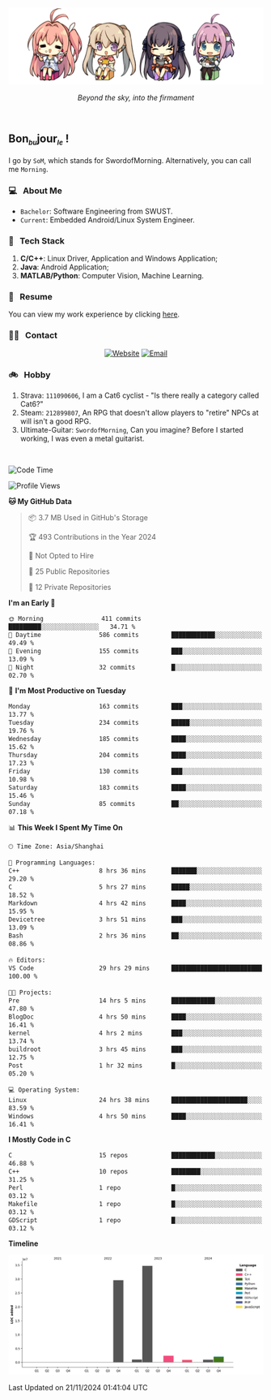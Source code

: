 <img src="./pic/Aokana.png">
<p align="center"><em>Beyond the sky, into the firmament</em></p>

<br/>

## Bon<sub><em><font size=2>bu</font></em></sub>jour<sub><em><font size=2>le</font></em></sub> !

I go by `SoM`, which stands for SwordofMorning. Alternatively, you can call me `Morning`.

### 💻 &nbsp; About Me

- `Bachelor`: Software Engineering from SWUST.
- `Current`: Embedded Android/Linux System Engineer.

### 🔧 &nbsp; Tech Stack

1. **C/C++**: Linux Driver, Application and Windows Application;
2. **Java**: Android Application;
3. **MATLAB/Python**: Computer Vision, Machine Learning.

### 📝 &nbsp; Resume

You can view my work experience by clicking <a href="https://swordofmorning.com/index.php/contact/">here</a>.

### 🤝🏻 &nbsp; Contact

<p align="center">
<a href="https://swordofmorning.com/"><img alt="Website" src="https://img.shields.io/badge/Website-swordofmorning.com-blue?style=flat-square&logo=google-chrome"></a>
<a href="mailto:master@xiaojintao.email
"><img alt="Email" src="https://img.shields.io/badge/Email-master@xiaojintao.email-blue?style=flat-square&logo=gmail"></a>
</p>

### 🚲 &nbsp; Hobby

1. Strava: `111090606`, I am a Cat6 cyclist - "Is there really a category called Cat6?"
2. Steam: `212899807`, An RPG that doesn't allow players to "retire" NPCs at will isn't a good RPG.
3. Ultimate-Guitar: `SwordofMorning`, Can you imagine? Before I started working, I was even a metal guitarist.

<br/>

<!--START_SECTION:waka-->
![Code Time](http://img.shields.io/badge/Code%20Time-363%20hrs%2044%20mins-blue)

![Profile Views](http://img.shields.io/badge/Profile%20Views-0-blue)

**🐱 My GitHub Data** 

> 📦 3.7 MB Used in GitHub's Storage 
 > 
> 🏆 493 Contributions in the Year 2024
 > 
> 🚫 Not Opted to Hire
 > 
> 📜 25 Public Repositories 
 > 
> 🔑 12 Private Repositories 
 > 
**I'm an Early 🐤** 

```text
🌞 Morning                411 commits         █████████░░░░░░░░░░░░░░░░   34.71 % 
🌆 Daytime                586 commits         ████████████░░░░░░░░░░░░░   49.49 % 
🌃 Evening                155 commits         ███░░░░░░░░░░░░░░░░░░░░░░   13.09 % 
🌙 Night                  32 commits          █░░░░░░░░░░░░░░░░░░░░░░░░   02.70 % 
```
📅 **I'm Most Productive on Tuesday** 

```text
Monday                   163 commits         ███░░░░░░░░░░░░░░░░░░░░░░   13.77 % 
Tuesday                  234 commits         █████░░░░░░░░░░░░░░░░░░░░   19.76 % 
Wednesday                185 commits         ████░░░░░░░░░░░░░░░░░░░░░   15.62 % 
Thursday                 204 commits         ████░░░░░░░░░░░░░░░░░░░░░   17.23 % 
Friday                   130 commits         ███░░░░░░░░░░░░░░░░░░░░░░   10.98 % 
Saturday                 183 commits         ████░░░░░░░░░░░░░░░░░░░░░   15.46 % 
Sunday                   85 commits          ██░░░░░░░░░░░░░░░░░░░░░░░   07.18 % 
```


📊 **This Week I Spent My Time On** 

```text
🕑︎ Time Zone: Asia/Shanghai

💬 Programming Languages: 
C++                      8 hrs 36 mins       ███████░░░░░░░░░░░░░░░░░░   29.20 % 
C                        5 hrs 27 mins       █████░░░░░░░░░░░░░░░░░░░░   18.52 % 
Markdown                 4 hrs 42 mins       ████░░░░░░░░░░░░░░░░░░░░░   15.95 % 
Devicetree               3 hrs 51 mins       ███░░░░░░░░░░░░░░░░░░░░░░   13.09 % 
Bash                     2 hrs 36 mins       ██░░░░░░░░░░░░░░░░░░░░░░░   08.86 % 

🔥 Editors: 
VS Code                  29 hrs 29 mins      █████████████████████████   100.00 % 

🐱‍💻 Projects: 
Pre                      14 hrs 5 mins       ████████████░░░░░░░░░░░░░   47.80 % 
BlogDoc                  4 hrs 50 mins       ████░░░░░░░░░░░░░░░░░░░░░   16.41 % 
kernel                   4 hrs 2 mins        ███░░░░░░░░░░░░░░░░░░░░░░   13.74 % 
buildroot                3 hrs 45 mins       ███░░░░░░░░░░░░░░░░░░░░░░   12.75 % 
Post                     1 hr 32 mins        █░░░░░░░░░░░░░░░░░░░░░░░░   05.20 % 

💻 Operating System: 
Linux                    24 hrs 38 mins      █████████████████████░░░░   83.59 % 
Windows                  4 hrs 50 mins       ████░░░░░░░░░░░░░░░░░░░░░   16.41 % 
```

**I Mostly Code in C** 

```text
C                        15 repos            ████████████░░░░░░░░░░░░░   46.88 % 
C++                      10 repos            ████████░░░░░░░░░░░░░░░░░   31.25 % 
Perl                     1 repo              █░░░░░░░░░░░░░░░░░░░░░░░░   03.12 % 
Makefile                 1 repo              █░░░░░░░░░░░░░░░░░░░░░░░░   03.12 % 
GDScript                 1 repo              █░░░░░░░░░░░░░░░░░░░░░░░░   03.12 % 
```



**Timeline**

![Lines of Code chart](https://raw.githubusercontent.com/SwordofMorning/SwordofMorning/main/assets/bar_graph.png)


 Last Updated on 21/11/2024 01:41:04 UTC
<!--END_SECTION:waka-->
